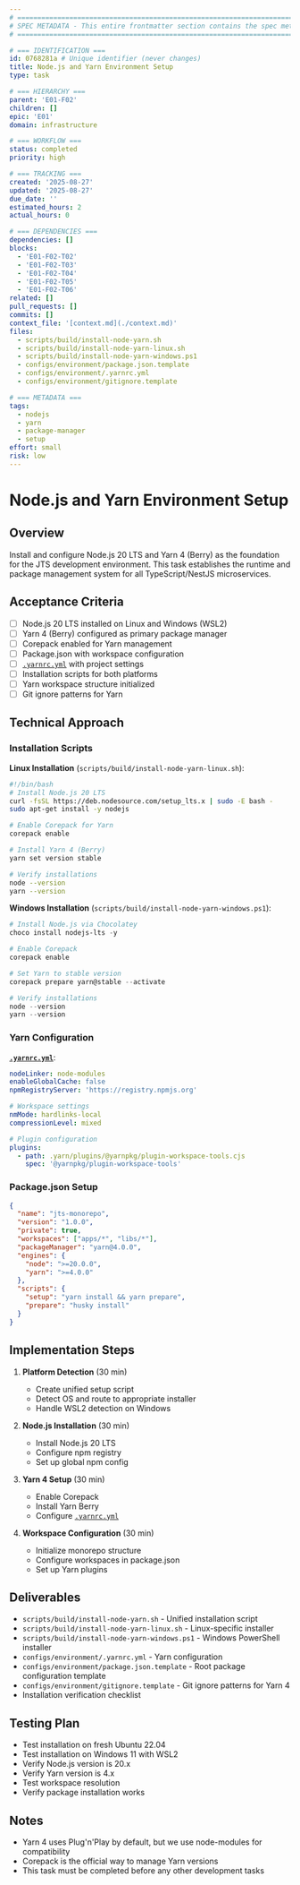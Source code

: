 ```yaml
---
# ============================================================================
# SPEC METADATA - This entire frontmatter section contains the spec metadata
# ============================================================================

# === IDENTIFICATION ===
id: 0768281a # Unique identifier (never changes)
title: Node.js and Yarn Environment Setup
type: task

# === HIERARCHY ===
parent: 'E01-F02'
children: []
epic: 'E01'
domain: infrastructure

# === WORKFLOW ===
status: completed
priority: high

# === TRACKING ===
created: '2025-08-27'
updated: '2025-08-27'
due_date: ''
estimated_hours: 2
actual_hours: 0

# === DEPENDENCIES ===
dependencies: []
blocks:
  - 'E01-F02-T02'
  - 'E01-F02-T03'
  - 'E01-F02-T04'
  - 'E01-F02-T05'
  - 'E01-F02-T06'
related: []
pull_requests: []
commits: []
context_file: '[context.md](./context.md)'
files:
  - scripts/build/install-node-yarn.sh
  - scripts/build/install-node-yarn-linux.sh
  - scripts/build/install-node-yarn-windows.ps1
  - configs/environment/package.json.template
  - configs/environment/.yarnrc.yml
  - configs/environment/gitignore.template

# === METADATA ===
tags:
  - nodejs
  - yarn
  - package-manager
  - setup
effort: small
risk: low
---
```


# Node.js and Yarn Environment Setup

## Overview

Install and configure Node.js 20 LTS and Yarn 4 (Berry) as the foundation for the JTS development environment. This task establishes the runtime and package management system for all TypeScript/NestJS microservices.

## Acceptance Criteria

- [ ] Node.js 20 LTS installed on Linux and Windows (WSL2)
- [ ] Yarn 4 (Berry) configured as primary package manager
- [ ] Corepack enabled for Yarn management
- [ ] Package.json with workspace configuration
- [ ] [`.yarnrc.yml`](../../../../.yarnrc.yml) with project settings
- [ ] Installation scripts for both platforms
- [ ] Yarn workspace structure initialized
- [ ] Git ignore patterns for Yarn

## Technical Approach

### Installation Scripts

**Linux Installation** (`scripts/build/install-node-yarn-linux.sh`):

```bash
#!/bin/bash
# Install Node.js 20 LTS
curl -fsSL https://deb.nodesource.com/setup_lts.x | sudo -E bash -
sudo apt-get install -y nodejs

# Enable Corepack for Yarn
corepack enable

# Install Yarn 4 (Berry)
yarn set version stable

# Verify installations
node --version
yarn --version
```

**Windows Installation** (`scripts/build/install-node-yarn-windows.ps1`):

```powershell
# Install Node.js via Chocolatey
choco install nodejs-lts -y

# Enable Corepack
corepack enable

# Set Yarn to stable version
corepack prepare yarn@stable --activate

# Verify installations
node --version
yarn --version
```

### Yarn Configuration

**[`.yarnrc.yml`](../../../../.yarnrc.yml)**:

```yaml
nodeLinker: node-modules
enableGlobalCache: false
npmRegistryServer: 'https://registry.npmjs.org'

# Workspace settings
nmMode: hardlinks-local
compressionLevel: mixed

# Plugin configuration
plugins:
  - path: .yarn/plugins/@yarnpkg/plugin-workspace-tools.cjs
    spec: '@yarnpkg/plugin-workspace-tools'
```

### Package.json Setup

```json
{
  "name": "jts-monorepo",
  "version": "1.0.0",
  "private": true,
  "workspaces": ["apps/*", "libs/*"],
  "packageManager": "yarn@4.0.0",
  "engines": {
    "node": ">=20.0.0",
    "yarn": ">=4.0.0"
  },
  "scripts": {
    "setup": "yarn install && yarn prepare",
    "prepare": "husky install"
  }
}
```

## Implementation Steps

1. **Platform Detection** (30 min)
   - Create unified setup script
   - Detect OS and route to appropriate installer
   - Handle WSL2 detection on Windows

2. **Node.js Installation** (30 min)
   - Install Node.js 20 LTS
   - Configure npm registry
   - Set up global npm config

3. **Yarn 4 Setup** (30 min)
   - Enable Corepack
   - Install Yarn Berry
   - Configure [`.yarnrc.yml`](../../../../.yarnrc.yml)

4. **Workspace Configuration** (30 min)
   - Initialize monorepo structure
   - Configure workspaces in package.json
   - Set up Yarn plugins

## Deliverables

- `scripts/build/install-node-yarn.sh` - Unified installation script
- `scripts/build/install-node-yarn-linux.sh` - Linux-specific installer
- `scripts/build/install-node-yarn-windows.ps1` - Windows PowerShell installer
- `configs/environment/.yarnrc.yml` - Yarn configuration
- `configs/environment/package.json.template` - Root package configuration template
- `configs/environment/gitignore.template` - Git ignore patterns for Yarn 4
- Installation verification checklist

## Testing Plan

- Test installation on fresh Ubuntu 22.04
- Test installation on Windows 11 with WSL2
- Verify Node.js version is 20.x
- Verify Yarn version is 4.x
- Test workspace resolution
- Verify package installation works

## Notes

- Yarn 4 uses Plug'n'Play by default, but we use node-modules for compatibility
- Corepack is the official way to manage Yarn versions
- This task must be completed before any other development tasks
